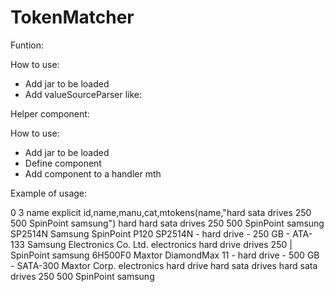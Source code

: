 TokenMatcher
============

Funtion:

How to use:
- Add jar to be loaded
- Add valueSourceParser like: <valueSourceParser name="mtokens" class="com.fuxi.MatchingTokensParser" />

Helper component:

How to use:
- Add jar to be loaded
- Define component <searchComponent name="mth" class="com.fuxi.MatchingTokensHelper" />
- Add component to a handler <arr name="last-components"><str>mth</str></arr>


Example of usage:

<response>
	<lst name="responseHeader">
		<int name="status">0</int>
		<int name="QTime">3</int>
		<lst name="params">
			<str name="df">name</str>
			<str name="echoParams">explicit</str>
			<str name="fl">id,name,manu,cat,mtokens(name,"hard sata drives 250 500 SpinPoint samsung")</str>
			<str name="q">hard</str>
			<str name="terms">hard sata drives 250 500 SpinPoint samsung</str>
		</lst>
	</lst>
	<result name="response" numFound="2" start="0">
		<doc>
			<str name="id">SP2514N</str>
			<str name="name">Samsung SpinPoint P120 SP2514N - hard drive - 250 GB - ATA-133</str>
			<str name="manu">Samsung Electronics Co. Ltd.</str>
			<arr name="cat">
				<str>electronics</str>
				<str>hard drive</str>
			</arr>
			<str name="mtokens(name,"hard sata drives 250 500 SpinPoint samsung")">drives 250 | SpinPoint samsung</str>
		</doc>
		<doc>
			<str name="id">6H500F0</str>
			<str name="name">Maxtor DiamondMax 11 - hard drive - 500 GB - SATA-300</str>
			<str name="manu">Maxtor Corp.</str>
			<arr name="cat">
				<str>electronics</str>
				<str>hard drive</str>
			</arr>
			<str name="mtokens(name,"hard sata drives 250 500 SpinPoint samsung")">hard sata drives</str>
		</doc>
	</result>
	<lst name="mth">
		<lst name="name">
			<str name="0">hard</str>
			<str name="1">sata</str>
			<str name="2">drives</str>
			<str name="3">250</str>
			<str name="4">500</str>
			<str name="5">SpinPoint</str>
			<str name="6">samsung</str>
		</lst>
	</lst>
</response>